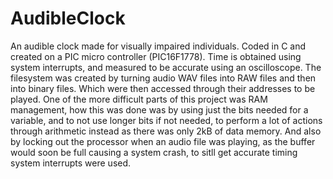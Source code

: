 # AudibleClock
An audible clock made for visually impaired individuals. Coded in C and created on a PIC micro controller (PIC16F1778). Time is obtained using system interrupts, and measured to be accurate using an oscilloscope. The filesystem was created by turning audio WAV files into RAW files and then into binary files. Which were then accessed through their addresses to be played. One of the more difficult parts of this project was RAM management, how this was done was by using just the bits needed for a variable, and to not use longer bits if not needed, to perform a lot of actions through arithmetic instead as there was only 2kB of data memory. And also by locking out the processor when an audio file was playing, as the buffer would soon be full causing a system crash, to sitll get accurate timing system interrupts were used.
